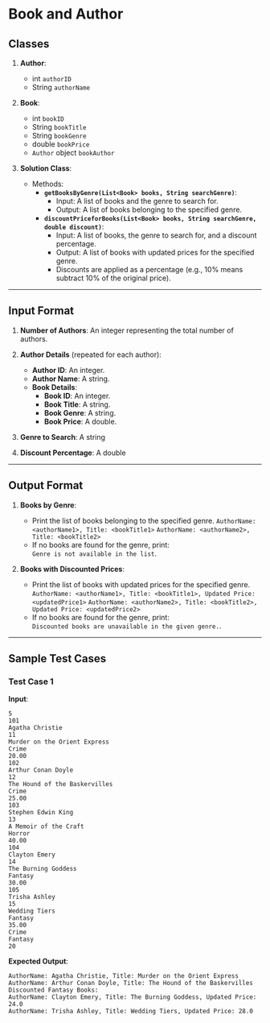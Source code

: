 # Book and Author 

## Classes

1. **Author**:
     - int `authorID`
     - String `authorName`

2. **Book**:
     - int `bookID`
     - String `bookTitle`
     - String `bookGenre`
     - double `bookPrice`
     - `Author` object `bookAuthor`

3. **Solution Class**:
   - Methods:
     - **`getBooksByGenre(List<Book> books, String searchGenre)`**:
       - Input: A list of books and the genre to search for.
       - Output: A list of books belonging to the specified genre.
     - **`discountPriceforBooks(List<Book> books, String searchGenre, double discount)`**:
       - Input: A list of books, the genre to search for, and a discount percentage.
       - Output: A list of books with updated prices for the specified genre.
       - Discounts are applied as a percentage (e.g., 10% means subtract 10% of the original price).

---

## Input Format

1. **Number of Authors**: An integer representing the total number of authors.
2. **Author Details** (repeated for each author):
   - **Author ID**: An integer.
   - **Author Name**: A string.
   - **Book Details**:
     - **Book ID**: An integer.
     - **Book Title**: A string.
     - **Book Genre**: A string.
     - **Book Price**: A double.

3. **Genre to Search**: A string 
4. **Discount Percentage**: A double 

---


## Output Format

1. **Books by Genre**:
   - Print the list of books belonging to the specified genre.
     `AuthorName: <authorName1>, Title: <bookTitle1>`
     `AuthorName: <authorName2>, Title: <bookTitle2>`
   - If no books are found for the genre, print:  
     `Genre is not available in the list`.

2. **Books with Discounted Prices**:
   - Print the list of books with updated prices for the specified genre.
     `AuthorName: <authorName1>, Title: <bookTitle1>, Updated Price: <updatedPrice1>`
     `AuthorName: <authorName2>, Title: <bookTitle2>, Updated Price: <updatedPrice2>`
   - If no books are found for the genre, print:  
     `Discounted books are unavailable in the given genre.`.

---

## Sample Test Cases

### Test Case 1

**Input**:
```
5
101
Agatha Christie
11
Murder on the Orient Express
Crime
20.00
102
Arthur Conan Doyle
12
The Hound of the Baskervilles
Crime
25.00
103
Stephen Edwin King
13
A Memoir of the Craft
Horror
40.00
104
Clayton Emery
14
The Burning Goddess
Fantasy
30.00
105
Trisha Ashley
15
Wedding Tiers
Fantasy
35.00
Crime
Fantasy
20
```


**Expected Output**:
```
AuthorName: Agatha Christie, Title: Murder on the Orient Express
AuthorName: Arthur Conan Doyle, Title: The Hound of the Baskervilles
Discounted Fantasy Books:
AuthorName: Clayton Emery, Title: The Burning Goddess, Updated Price: 24.0
AuthorName: Trisha Ashley, Title: Wedding Tiers, Updated Price: 28.0
```